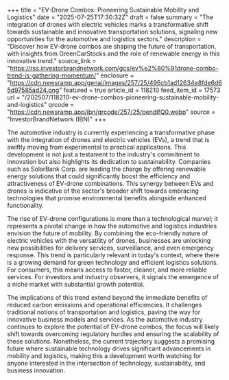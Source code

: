 +++
title = "EV-Drone Combos: Pioneering Sustainable Mobility and Logistics"
date = "2025-07-25T17:30:32Z"
draft = false
summary = "The integration of drones with electric vehicles marks a transformative shift towards sustainable and innovative transportation solutions, signaling new opportunities for the automotive and logistics sectors."
description = "Discover how EV-drone combos are shaping the future of transportation, with insights from GreenCarStocks and the role of renewable energy in this innovative trend."
source_link = "https://rss.investorbrandnetwork.com/gcs/ev%e2%80%91drone-combo-trend-is-gathering-momentum/"
enclosure = "https://cdn.newsramp.app/genai/images/257/25/496cb1ad12634e8fde6d65d97585ad24.png"
featured = true
article_id = 118210
feed_item_id = 17573
url = "/202507/118210-ev-drone-combos-pioneering-sustainable-mobility-and-logistics"
qrcode = "https://cdn.newsramp.app/ibn/qrcode/257/25/pendIfQ0.webp"
source = "InvestorBrandNetwork (IBN)"
+++

<p>The automotive industry is currently experiencing a transformative phase with the integration of drones and electric vehicles (EVs), a trend that is swiftly moving from experimental to practical applications. This development is not just a testament to the industry's commitment to innovation but also highlights its dedication to sustainability. Companies such as SolarBank Corp. are leading the charge by offering renewable energy solutions that could significantly boost the efficiency and attractiveness of EV-drone combinations. This synergy between EVs and drones is indicative of the sector's broader shift towards embracing technologies that promise environmental benefits alongside enhanced functionality.</p><p>The rise of EV-drone configurations is more than a technological marvel; it represents a pivotal change in how the automotive and logistics industries envision the future of mobility. By combining the eco-friendly nature of electric vehicles with the versatility of drones, businesses are unlocking new possibilities for delivery services, surveillance, and even emergency response. This trend is particularly relevant in today's context, where there is a growing demand for green technology and efficient logistics solutions. For consumers, this means access to faster, cleaner, and more reliable services. For investors and industry observers, it signals the emergence of a niche market with substantial growth potential.</p><p>The implications of this trend extend beyond the immediate benefits of reduced carbon emissions and operational efficiencies. It challenges traditional notions of transportation and logistics, paving the way for innovative business models and services. As the automotive industry continues to explore the potential of EV-drone combos, the focus will likely shift towards overcoming regulatory hurdles and ensuring the scalability of these solutions. Nonetheless, the current trajectory suggests a promising future where sustainable technology drives significant advancements in mobility and logistics, making this a development worth watching for anyone interested in the intersection of technology, sustainability, and business innovation.</p>